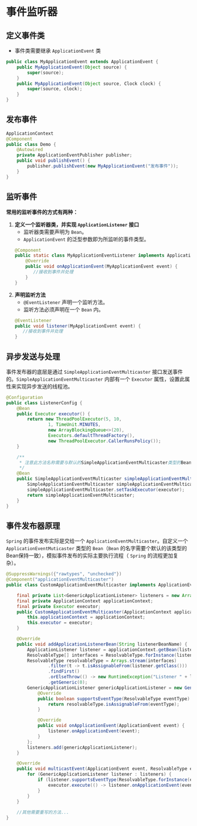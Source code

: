 # 事件监听器

## 定义事件类
- 事件类需要继承 `ApplicationEvent` 类
```java
public class MyApplicationEvent extends ApplicationEvent {
    public MyApplicationEvent(Object source) {
        super(source);
    }
    public MyApplicationEvent(Object source, Clock clock) {
        super(source, clock);
    }
}
```

## 发布事件
```java
ApplicationContext
@Component
public class Demo {
    @Autowired
    private ApplicationEventPublisher publisher;
    public void publishEvent() {
        publisher.publishEvent(new MyApplicationEvent("发布事件"));
    }
}
```

## 监听事件
**常用的监听事件的方式有两种：**
1. **定义一个监听器类，并实现 `ApplicationListener` 接口**
   - 监听器类需要声明为 `Bean`。
   - `ApplicationEvent` 的泛型参数即为所监听的事件类型。
   ```java
   @Component
   public static class MyApplicationEventListener implements ApplicationListener<MyApplicationEvent> {
       @Override
       public void onApplicationEvent(MyApplicationEvent event) {
          //接收到事件并处理
       }
   }
   ```
2. **声明监听方法**
   - `@EventListener` 声明一个监听方法。
   - 监听方法必须声明在一个 `Bean` 内。
   ```java
   @EventListener
   public void listener(MyApplicationEvent event) {
      //接收到事件并处理
   }
   ```

## 异步发送与处理
事件发布器的底层是通过 `SimpleApplicationEventMulticaster` 接口发送事件的。`SimpleApplicationEventMulticaster` 内部有一个 `Executor` 属性，设置此属性来实现异步发送的线程池。
```java
@Configuration
public class ListenerConfig {
    @Bean
    public Executor executor() {
        return new ThreadPoolExecutor(5, 10, 
                1, TimeUnit.MINUTES, 
                new ArrayBlockingQueue<>(20), 
                Executors.defaultThreadFactory(), 
                new ThreadPoolExecutor.CallerRunsPolicy());
    }

    /**
     * 注意此方法名称需要与默认的SimpleApplicationEventMulticaster类型的Bean的名字相同才能覆盖默认的bean，不同springboot版本，这个bean名字可能不同
     */
    @Bean
    public SimpleApplicationEventMulticaster simpleApplicationEventMulticaster(@Qualifier("executor") Executor executor) {
        SimpleApplicationEventMulticaster simpleApplicationEventMulticaster = new SimpleApplicationEventMulticaster();
        simpleApplicationEventMulticaster.setTaskExecutor(executor);
        return simpleApplicationEventMulticaster;
    }
}
```

## 事件发布器原理
`Spring` 的事件发布实际是交给一个 `ApplicationEventMulticaster`。自定义一个 `ApplicationEventMuticaster` 类型的 `Bean`（`Bean` 的名字需要个默认的该类型的Bean保持一致），模拟事件发布的实际主要执行流程（ `Spring` 的流程更加复杂）。
```java
@SuppressWarnings({"rawtypes", "unchecked"})
@Component("applicationEventMulticaster")
public class CustomApplicationEventMulticaster implements ApplicationEventMulticaster {

    final private List<GenericApplicationListener> listeners = new ArrayList<>();
    final private ApplicationContext applicationContext;
    final private Executor executor;
    public CustomApplicationEventMulticaster(ApplicationContext applicationContext, Executor executor) {
        this.applicationContext = applicationContext;
        this.executor = executor;
    }

    @Override
    public void addApplicationListenerBean(String listenerBeanName) {
        ApplicationListener listener = applicationContext.getBean(listenerBeanName, ApplicationListener.class);
        ResolvableType[] interfaces = ResolvableType.forInstance(listener).getInterfaces();
        ResolvableType resolvableType = Arrays.stream(interfaces)
                .filter(t -> t.isAssignableFrom(listener.getClass()))
                .findFirst()
                .orElseThrow(() -> new RuntimeException("Listener " + listenerBeanName + " not registered"))
                .getGeneric(0);
        GenericApplicationListener genericApplicationListener = new GenericApplicationListener() {
            @Override
            public boolean supportsEventType(ResolvableType eventType) {
                return resolvableType.isAssignableFrom(eventType);
            }

            @Override
            public void onApplicationEvent(ApplicationEvent event) {
                listener.onApplicationEvent(event);
            }
        };
        listeners.add(genericApplicationListener);
    }

    @Override
    public void multicastEvent(ApplicationEvent event, ResolvableType eventType) {
        for (GenericApplicationListener listener : listeners) {
            if (listener.supportsEventType(ResolvableType.forInstance(event))) {
                executor.execute(() -> listener.onApplicationEvent(event));
            }
        }
    }
    
    //其他需要重写的方法...
}
```

